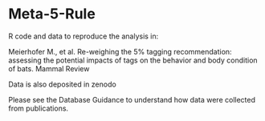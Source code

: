 # Meta-5-Rule
R code and data to reproduce the analysis in:

Meierhofer M., et al. Re-weighing the 5% tagging recommendation: assessing the potential impacts of tags on the behavior and body condition of bats. Mammal Review

Data is also deposited in zenodo

Please see the Database Guidance to understand how data were collected from publications.
